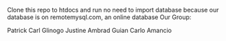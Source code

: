 Clone this repo to htdocs and run no need to import database because our database is  on remotemysql.com, an online database
Our Group:

Patrick Carl Glinogo
Justine Ambrad
Guian Carlo Amancio
